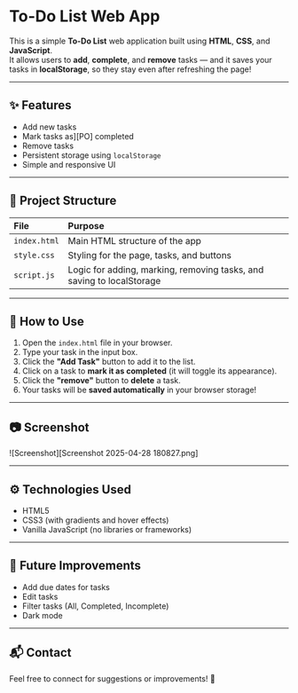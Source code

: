 # To-Do List Web App

This is a simple **To-Do List** web application built using **HTML**, **CSS**, and **JavaScript**.  
It allows users to **add**, **complete**, and **remove** tasks — and it saves your tasks in **localStorage**, so they stay even after refreshing the page!

---

## ✨ Features
- Add new tasks
- Mark tasks as\][PO] completed
- Remove tasks
- Persistent storage using `localStorage`
- Simple and responsive UI

---

## 📂 Project Structure

| File         | Purpose |
|:-------------|:--------|
| `index.html` | Main HTML structure of the app |
| `style.css`  | Styling for the page, tasks, and buttons |
| `script.js`  | Logic for adding, marking, removing tasks, and saving to localStorage |

---

## 📜 How to Use
1. Open the `index.html` file in your browser.
2. Type your task in the input box.
3. Click the **"Add Task"** button to add it to the list.
4. Click on a task to **mark it as completed** (it will toggle its appearance).
5. Click the **"remove"** button to **delete** a task.
6. Your tasks will be **saved automatically** in your browser storage!

---

## 📷 Screenshot
![Screenshot][Screenshot 2025-04-28 180827.png]

---

## ⚙️ Technologies Used
- HTML5
- CSS3 (with gradients and hover effects)
- Vanilla JavaScript (no libraries or frameworks)

---

## 🧠 Future Improvements
- Add due dates for tasks
- Edit tasks
- Filter tasks (All, Completed, Incomplete)
- Dark mode

---

## 📬 Contact
Feel free to connect for suggestions or improvements! 🚀



[def]: Screenshot%202025-04-28%20180827.png